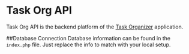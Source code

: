 # Task Org API
Task Org API is the backend platform of the [Task Organizer](https://github.com/alrex-dev/task-org) application.

##Database Connection
Database information can be found in the `index.php` file. Just replace the info to match with your local setup.
